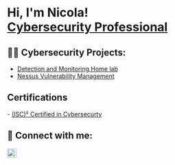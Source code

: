 <h1>Hi, I'm Nicola! <br/><a href="https://www.linkedin.com/in/nicola-maganuco-1161801a6/">Cybersecurity Professional</a></h1>

<h2>👨‍💻 Cybersecurity Projects:</h2>

- [Detection and Monitoring Home lab](https://github.com)
- [Nessus Vulnerability Management](https://github.com/nmaganuco/NessusVulnMgmt)

<h2>Certifications</h2>
- <a href="https://www.credly.com/badges/59ee6e43-9780-4dc1-9513-d940a6da4fa7">(ISC)² Certified in Cybersecurty</a>

<h2> 🤳 Connect with me:</h2>

[<img align="left" alt="NicolaMaganuco | LinkedIn" width="22px" src="https://cdn.jsdelivr.net/npm/simple-icons@v3/icons/linkedin.svg" />][linkedin]

[linkedin]: https://www.linkedin.com/in/nicola-maganuco-1161801a6/
